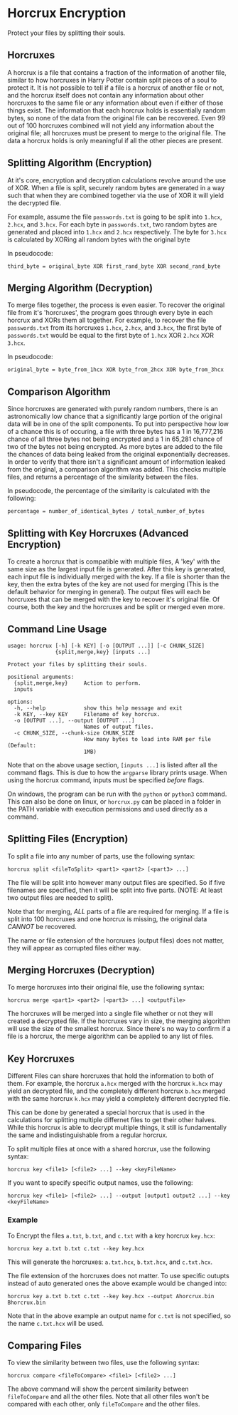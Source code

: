 # Horcrux Encryption

Protect your files by splitting their souls.

## Horcruxes

A horcrux is a file that contains a fraction of the information of another file,
similar to how horcruxes in Harry Potter contain split pieces of a soul to
protect it. It is not possible to tell if a file is a horcrux of another file or
not, and the horcrux itself does not contain any information about other
horcruxes to the same file or any information about even if either of those
things exist. The information that each horcrux holds is essentially random
bytes, so none of the data from the original file can be recovered. Even 99 out
of 100 horcruxes combined will not yield any information about the original
file; all horcruxes must be present to merge to the original file. The data a
horcrux holds is only meaningful if all the other pieces are present.

## Splitting Algorithm (Encryption)

At it's core, encryption and decryption calculations revolve around the use of
XOR. When a file is split, securely random bytes are generated in a way such
that when they are combined together via the use of XOR it will yield the
decrypted file. 

For example, assume the file `passwords.txt` is going to be split into `1.hcx`,
`2.hcx`, and `3.hcx`. For each byte in `passwords.txt`, two random bytes are
generated and placed into `1.hcx` and `2.hcx` respectively. The byte for `3.hcx`
is calculated by XORing all random bytes with the original byte

In pseudocode:

```
third_byte = original_byte XOR first_rand_byte XOR second_rand_byte
```

## Merging Algorithm (Decryption)

To merge files together, the process is even easier. To recover the original
file from it's 'horcruxes', the program goes through every byte in each horcrux
and XORs them all together. For example, to recover the file `passwords.txt`
from its horcruxes `1.hcx`, `2.hcx`, and `3.hcx`, the first byte of
`passwords.txt` would be equal to the first byte of `1.hcx` XOR `2.hcx` XOR
`3.hcx`.

In pseudocode:

```
original_byte = byte_from_1hcx XOR byte_from_2hcx XOR byte_from_3hcx
```

## Comparison Algorithm

Since horcruxes are generated with purely random numbers, there is an
astronomically low chance that a significantly large portion of the original
data will be in one of the split components. To put into perspective how low of
a chance this is of occuring, a file with three bytes has a 1 in 16,777,216
chance of all three bytes not being encrypted and a 1 in 65,281 chance of two of
the bytes not being encrypted. As more bytes are added to the file the chances
of data being leaked from the original exponentially decreases. In order to
verify that there isn't a significant amount of information leaked from the
original, a comparison algorithm was added. This checks multiple files, and
returns a percentage of the similarity between the files.

In pseudocode, the percentage of the similarity is calculated with the following:

```
percentage = number_of_identical_bytes / total_number_of_bytes
```


## Splitting with Key Horcruxes (Advanced Encryption)

To create a horcrux that is compatible with multiple files, A 'key' with the
same size as the largest input file is generated. After this key is generated,
each input file is individually merged with the key. If a file is shorter than
the key, then the extra bytes of the key are not used for merging (This is the
default behavior for merging in general). The output files will each be
horcruxes that can be merged with the key to recover it's original file. Of
course, both the key and the horcruxes and be split or merged even more.

## Command Line Usage

```
usage: horcrux [-h] [-k KEY] [-o [OUTPUT ...]] [-c CHUNK_SIZE]
               {split,merge,key} [inputs ...]

Protect your files by splitting their souls.

positional arguments:
  {split,merge,key}     Action to perform.
  inputs

options:
  -h, --help            show this help message and exit
  -k KEY, --key KEY     Filename of key horcrux.
  -o [OUTPUT ...], --output [OUTPUT ...]
                        Names of output files.
  -c CHUNK_SIZE, --chunk-size CHUNK_SIZE
                        How many bytes to load into RAM per file (Default:
                        1MB)
```


Note that on the above usage section, `[inputs ...]` is listed after all the
command flags. This is due to how the `argparse` library prints usage. When
using the horcrux command, inputs must be specified *before* flags.

On windows, the program can be run with the `python` or `python3` command. This
can also be done on linux, or `horcrux.py` can be placed in a folder in the PATH
variable with execution permissions and used directly as a command.

## Splitting Files (Encryption)

To split a file into any number of parts, use the following syntax:

```
horcrux split <fileToSplit> <part1> <part2> [<part3> ...]
```

The file will be split into however many output files are specified. So if five
filenames are specified, then it will be split into five parts. (NOTE: At least
two output files are needed to split).

Note that for merging, *ALL* parts of a file are required for merging. If a file
is split into 100 horcruxes and one horcrux is missing, the original data
*CANNOT* be recovered.

The name or file extension of the horcruxes (output files) does not matter, they
will appear as corrupted files either way.

## Merging Horcruxes (Decryption)

To merge horcruxes into their original file, use the following syntax:

```
horcrux merge <part1> <part2> [<part3> ...] <outputFile>
```

The horcruxes will be merged into a single file whether or not they will created
a decrypted file. If the horcruxes vary in size, the merging algorithm will use
the size of the smallest horcrux. Since there's no way to confirm if a file is a
horcrux, the merge algorithm can be applied to any list of files.

## Key Horcruxes

Different Files can share horcruxes that hold the information to both of them.
For example, the horcrux `a.hcx` merged with the horcrux `k.hcx` may yield an
decrypted file, and the completely different horcrux `b.hcx` merged with the
same horcrux `k.hcx` may yield a completely different decrypted file.

This can be done by generated a special horcrux that is used in the calculations
for splitting multiple differnet files to get their other halves. While this
horcrux is able to decrypt multiple things, it still is fundamentally the same
and indistinguishable from a regular horcrux.

To split multiple files at once with a shared horcrux, use the following syntax:

```
horcrux key <file1> [<file2> ...] --key <keyFileName>
```

If you want to specify specific output names, use the following:

```
horcrux key <file1> [<file2> ...] --output [output1 output2 ...] --key <keyFileName>
```

### Example

To Encrypt the files `a.txt`, `b.txt`, and `c.txt` with a key horcrux `key.hcx`:

```
horcrux key a.txt b.txt c.txt --key key.hcx
```

This will generate the horcruxes: `a.txt.hcx`, `b.txt.hcx`, and `c.txt.hcx`.

The file extension of the horcruxes does not matter. To use specific outupts
instead of auto generated ones the above example would be changed into:

```
horcrux key a.txt b.txt c.txt --key key.hcx --output Ahorcrux.bin Bhorcrux.bin
```

Note that in the above example an output name for `c.txt` is not specified, so
the name `c.txt.hcx` will be used.

## Comparing Files

To view the similarity between two files, use the following syntax:

```
horcrux compare <fileToCompare> <file1> [<file2> ...]
```

The above command will show the percent similarity between `fileToCompare` and
all the other files. Note that all other files won't be compared with each
other, only `fileToCompare` and the other files.
